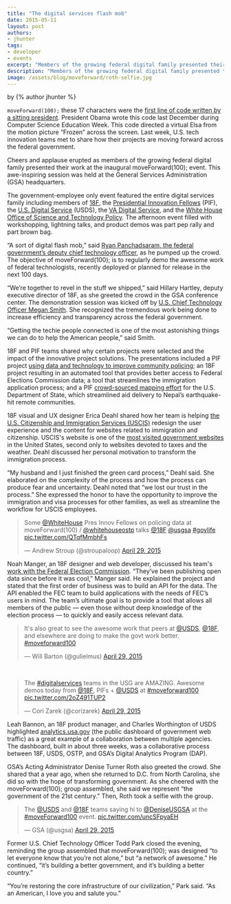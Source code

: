 ```yaml
---
title: "The digital services flash mob"
date: 2015-05-11
layout: post
authors:
- jhunter
tags:
- developer
- events
excerpt: "Members of the growing federal digital family presented their work at the inaugural moveForward(100); event last week, which featured workshopping, lightning talks, and product demos."
description: "Members of the growing federal digital family presented their work at the inaugural moveForward(100); event last week, which featured workshopping, lightning talks, and product demos."
image: /assets/blog/moveforward/roth-selfie.jpg
---
```


<p class="authors">
  by {% author jhunter %}
</p>

`moveForward(100);` these 17 characters were the [first line of code
written by a sitting
president](http://www.wired.com/2014/12/obama-becomes-first-president-write-computer-program/).
President Obama wrote this code last December during Computer Science
Education Week. This code directed a virtual Elsa from the motion
picture “Frozen” across the screen. Last week, U.S. tech innovation
teams met to share how their projects are moving forward across the
federal government.

Cheers and applause erupted as members of the growing federal digital
family presented their work at the inaugural moveForward(100);
event. This awe-inspiring session was held at the General Services
Administration (GSA) headquarters.

The government-employee only event featured the entire digital services
family including members of [18F](https://18f.gsa.gov/), the
[Presidential Innovation
Fellows](https://www.whitehouse.gov/innovationfellows) (PIF), the
[U.S. Digital
Service](https://www.whitehouse.gov/digital/united-states-digital-service)
(USDS), the [VA Digital Service](http://www.va.gov/ds/), and the
[White House Office of Science and Technology
Policy](https://www.whitehouse.gov/administration/eop/ostp). The
afternoon event filled with workshopping, lightning talks, and product
demos was part pep rally and part brown bag.

“A sort of digital flash mob,” said [Ryan Panchadsaram, the federal
government’s deputy chief technology
officer](https://www.whitehouse.gov/administration/eop/ostp/about/leadershipstaff),
as he pumped up the crowd. The objective of moveForward(100); is to
regularly demo the awesome work of federal technologists, recently
deployed or planned for release in the next 100 days.

“We’re together to revel in the stuff we shipped,” said Hillary Hartley,
deputy executive director of 18F, as she greeted the crowd in the GSA
conference center. The demonstration session was kicked off by [U.S.
Chief Technology Officer Megan
Smith](https://www.whitehouse.gov/administration/eop/ostp/about/leadershipstaff/smith).
She recognized the tremendous work being done to increase efficiency and
transparency across the federal government.

“Getting the techie people connected is one of the most astonishing
things we can do to help the American people,” said Smith.

18F and PIF teams shared why certain projects were selected and the
impact of the innovative project solutions. The presentations included a
PIF project [using data and technology to improve community
policing](https://www.whitehouse.gov/blog/2015/04/09/using-technology-and-data-improve-community-policing-police-data-initiative);
an 18F project resulting in an automated tool that provides better
access to Federal Elections Commission data; a tool that streamlines the
immigration application process; and a PIF [crowd-sourced mapping
effort](http://mapgive.state.gov/index.html) for the U.S. Department of
State, which streamlined aid delivery to Nepal’s earthquake-hit remote
communities.

18F visual and UX designer Erica Deahl shared how her team is helping [the U.S. Citizenship and
Immigration Services (USCIS)](https://my.uscis.gov) redesign the user experience and the content for websites related to immigration and citizenship. USCIS's website is one of the [most
visited government websites](https://analytics.usa.gov) in the United
States, second only to websites devoted to taxes and the weather. Deahl
discussed her personal motivation to transform the immigration process.

“My husband and I just finished the green card process,” Deahl said. She
elaborated on the complexity of the process and how the process can
produce fear and uncertainty. Deahl noted that “we lost our trust in the
process.” She expressed the honor to have the opportunity to improve the
immigration and visa processes for other families, as well as streamline
the workflow for USCIS employees.

<p float: center><blockquote class="twitter-tweet tw-align-center" lang="en"><p lang="en" dir="ltr">Some <a href="https://twitter.com/WhiteHouse">@WhiteHouse</a> Pres Innov Fellows on policing data at moveForward(100) / <a href="https://twitter.com/whitehouseostp">@whitehouseostp</a> talks <a href="https://twitter.com/18F">@18F</a> <a href="https://twitter.com/usgsa">@usgsa</a> <a href="https://twitter.com/hashtag/govlife?src=hash">#govlife</a> <a href="http://t.co/QTqfMmbhFs">pic.twitter.com/QTqfMmbhFs</a></p>&mdash; Andrew Stroup (@stroupaloop) <a href="https://twitter.com/stroupaloop/status/593525508945489921">April 29, 2015</a></blockquote>
<script async src="//platform.twitter.com/widgets.js" charset="utf-8"></script></p>

Noah Manger, an 18F designer and web developer, discussed his team's [work with the
Federal Election
Commission](https://18f.gsa.gov/2014/08/21/creating-an-open-fec/).
“They’ve been publishing open data since before it was cool,” Manger
said. He explained the project and stated that the first order of
business was to build an API for the data. The API enabled the FEC team
to build applications with the needs of FEC’s users in mind. The team’s
ultimate goal is to provide a tool that allows all members of the public
— even those without deep knowledge of the election process — to quickly
and easily access relevant data.

<blockquote class="twitter-tweet tw-align-center" lang="en"><p lang="en" dir="ltr">It&#39;s also great to see the awesome work that peers at <a href="https://twitter.com/USDS">@USDS</a>, <a href="https://twitter.com/18F">@18F</a>, and elsewhere are doing to make the govt work better. <a href="https://twitter.com/hashtag/moveforward100?src=hash">#moveforward100</a></p>&mdash; Will Barton (@gulielmus) <a href="https://twitter.com/gulielmus/status/593525730480271360">April 29, 2015</a></blockquote>
<script async src="//platform.twitter.com/widgets.js" charset="utf-8"></script>
<br />
<blockquote class="twitter-tweet tw-align-center" lang="en"><p lang="en" dir="ltr">The <a href="https://twitter.com/hashtag/digitalservices?src=hash">#digitalservices</a> teams in the USG are AMAZING. Awesome demos today from <a href="https://twitter.com/18F">@18F</a>, PIFs + <a href="https://twitter.com/USDS">@USDS</a> at <a href="https://twitter.com/hashtag/moveforward100?src=hash">#moveforward100</a> <a href="http://t.co/2oZ491TUP2">pic.twitter.com/2oZ491TUP2</a></p>&mdash; Cori Zarek (@corizarek) <a href="https://twitter.com/corizarek/status/593525117210103809">April 29, 2015</a></blockquote>
<script async src="//platform.twitter.com/widgets.js" charset="utf-8"></script>

Leah Bannon, an 18F product manager, and Charles Worthington of USDS
highlighted [analytics.usa.gov](https://analytics.usa.gov/) (the
public dashboard of government web traffic) as a great example of a
collaboration between multiple agencies. The dashboard, built in about
three weeks, was a collaborative process between 18F, USDS, OSTP, and
GSA’s Digital Analytics Program (DAP).

GSA’s Acting Administrator Denise Turner Roth also greeted the crowd.
She shared that a year ago, when she returned to D.C. from North
Carolina, she did so with the hope of transforming government. As she
cheered with the moveForward(100); group assembled, she said we
represent “the government of the 21st century.” Then, Roth took a selfie
with the group.

<blockquote class="twitter-tweet tw-align-center" lang="en"><p lang="en" dir="ltr">The <a href="https://twitter.com/USDS">@USDS</a> and <a href="https://twitter.com/18F">@18F</a> teams saying hi to <a href="https://twitter.com/DeniseUSGSA">@DeniseUSGSA</a> at the <a href="https://twitter.com/hashtag/moveForward100?src=hash">#moveForward100</a> event. <a href="http://t.co/uncSFpyaEH">pic.twitter.com/uncSFpyaEH</a></p>&mdash; GSA (@usgsa) <a href="https://twitter.com/usgsa/status/593540092871970817">April 29, 2015</a></blockquote>
<script async src="//platform.twitter.com/widgets.js" charset="utf-8"></script>

Former U.S. Chief Technology Officer Todd Park closed the evening, reminding the group assembled
that moveForward(100); was designed “to let everyone know that
you’re not alone,” but “a network of awesome.” He continued, “it’s
building a better government, and it’s building a better country.”

“You’re restoring the core infrastructure of our civilization,” Park
said. “As an American, I love you and salute you.”

